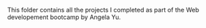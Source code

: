 


This folder contains all the projects I completed as part of the Web developement bootcamp by Angela Yu.
